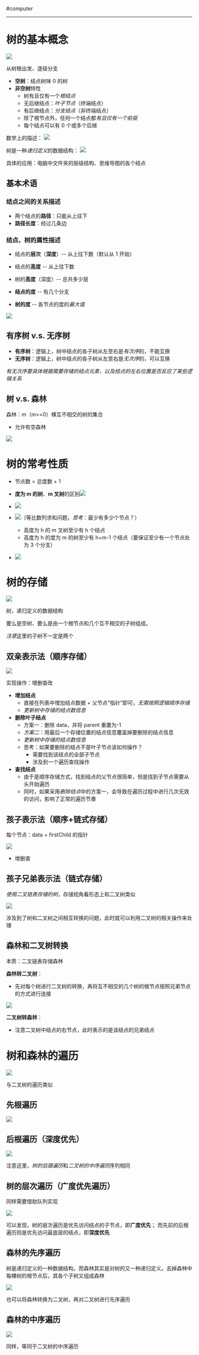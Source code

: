 #computer 

---
# 树的基本概念

![](img/Pasted%20image%2020231224174208.png)

从树根出发、逐级分支

- **空树**：结点树味 0 的树
- **非空树**特性
	- 树有且仅有一个*根结点*
	- 无后继结点：*叶子节点*（终端结点）
	- 有后继结点：*分支结点*（非终端结点）
	- 除了根节点外，任何一个结点都*有且仅有一个前驱*
	- 每个结点可以有 0 个或多个后继

数学上的描述：
![](img/Pasted%20image%2020231224174506.png)

树是一种*递归定义*的数据结构：
![](img/Pasted%20image%2020231224174544.png)

具体的应用：电脑中文件夹的层级结构、思维导图的各个结点

## 基本术语

### 结点之间的关系描述

- 两个结点的**路径**：只能从上往下
- **路径长度**：经过几条边

### 结点、树的属性描述

- 结点的**层次**（**深度**）-- 从上往下数（默认从 1 开始）
- 结点的**高度** -- 从上往下数
- 树的**高度**（深度）-- 总共多少层

- **结点的度** -- 有几个分支
- **树的度** -- 各节点的度的*最大值*

![](img/Pasted%20image%2020231224175241.png)

## 有序树 v.s. 无序树

- **有序树**：逻辑上，树中结点的各子树从左至右是*有次序*的，不能互换
- **无序树**：逻辑上，树中结点的各子树从左至右是*无次序*的，可以互换

*有无次序要具体根据需要存储的结点元素，以及结点的左右位置是否反应了某些逻辑关系*

## 树 v.s. 森林

森林：m（m>=0）棵互不相交的树的集合
- 允许有空森林

![](img/Pasted%20image%2020231224175516.png)

# 树的常考性质

- 节点数 = 总度数 + 1
- **度为 m 的树**、**m 叉树**的区别![](img/Pasted%20image%2020231224175819.png)
- ![](img/Pasted%20image%2020231224175834.png)
- ![](img/Pasted%20image%2020231224175935.png)（等比数列求和问题，*思考*：最少有多少个节点？）
	- 高度为 h 的 m 叉树至少有 h 个结点
	- 高度为 h 的度为 m 的树至少有 h+m-1 个结点（要保证至少有一个节点处为 3 个分支）

- ![](img/Pasted%20image%2020231224180221.png)
# 树的存储

![](img/Pasted%20image%2020231227160840.png)

树，递归定义的数据结构

要么是空树、要么是由一个根节点和几个互不相交的子树组成。

*注意*这里的子树不一定是两个

## 双亲表示法（顺序存储）

![](img/Pasted%20image%2020231227161130.png)

实现操作：增删查改

- **增加结点**
	- 直接在列表中增加结点数据 + 父节点“指针”即可，*无需按照逻辑顺序存储*
	- *更新树中存储的结点数信息*
- **删除叶子结点**
	- 方案一：删除 data，并将 parent 重置为-1
	- *方案二*：用最后一个存储位置的结点信息覆盖掉要删除的结点信息
	- *更新树中存储的结点数信息*
	- 思考：如果要删除的结点不是叶子节点该如何操作？
		- 需要找到该结点的全部子节点
		- 涉及到一个遍历查找操作
- **查找结点**
	- 由于是顺序存储方式，找到结点的父节点很简单，但是找到子节点需要从头开始遍历
	- 同时，如果采用*删除结点*中的方案一，会导致在遍历过程中进行几次无效的访问，影响了正常的遍历节奏

## 孩子表示法（顺序+链式存储）

每个节点：data + firstChild 的指针

![](img/Pasted%20image%2020231227162002.png)

- 增删查

## 孩子兄弟表示法（链式存储）

*使用二叉链表存储的树*，存储视角看形态上和二叉树类似

![](img/Pasted%20image%2020231227162235.png)

涉及到了树和二叉树之间相互转换的问题，此时就可以利用二叉树的相关操作来处理

## 森林和二叉树转换

本质：二叉链表存储森林

**森林转二叉树**：
- 先对每个树进行二叉树的转换，再将互不相交的几个树的根节点按照兄弟节点的方式进行连接

![](img/Pasted%20image%2020231227162444.png)

**二叉树转森林**：
- 注意二叉树中结点的右节点，此时表示的是该结点的兄弟结点

# 树和森林的遍历

![](../img/Pasted%20image%2020231227163048.png)

与二叉树的遍历类似

## 先根遍历

![](../img/Pasted%20image%2020231227163630.png)

## 后根遍历（深度优先）

![](../img/Pasted%20image%2020231227163838.png)

注意这里，*树的后跟遍历*和*二叉树的中序遍历*序列相同

## 树的层次遍历（广度优先遍历）

同样需要借助队列实现

![](../img/Pasted%20image%2020231227164001.png)

可以发现，树的层次遍历是优先访问结点的子节点，即**广度优先**；
而先前的后根遍历则是优先访问最底层的结点，即**深度优先**

## 森林的先序遍历

树是递归定义的一种数据结构，而森林其实是对树的又一种递归定义。去掉森林中每棵树的根节点后，其各个子树又组成森林

![](../img/Pasted%20image%2020231227164341.png)

也可以将森林转换为二叉树，再对二叉树进行先序遍历

## 森林的中序遍历

![](../img/Pasted%20image%2020231227164438.png)

同样，等同于二叉树的中序遍历




